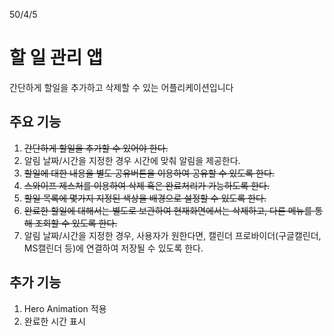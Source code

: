50/4/5

# 할 일 관리 앱

간단하게 할일을 추가하고 삭제할 수 있는 어플리케이션입니다  


## 주요 기능

1. ~~간단하게 할일을 추가할 수 있어야 한다.~~
2. 알림 날짜/시간을 지정한 경우 시간에 맞춰 알림을 제공한다.
3. ~~할일에 대한 내용을 별도 공유버튼을 이용하여 공유할 수 있도록 한다.~~
4. ~~스와이프 제스처를 이용하여 삭제 혹은 완료처리가 가능하도록 한다.~~
5. ~~할일 목록에 몇가지 지정된 색상을 배경으로 설정할 수 있도록 한다.~~
6. ~~완료한 할일에 대해서는 별도로 보관하여 현재화면에서는 삭제하고, 다른 메뉴를 통해 조회할 수 있도록 한다.~~
7. 알림 날짜/시간을 지정한 경우, 사용자가 원한다면, 캘린더 프로바이더(구글캘린더, MS캘린더 등)에 연결하여 저장될 수 있도록 한다.

## 추가 기능

1. Hero Animation 적용
2. 완료한 시간 표시